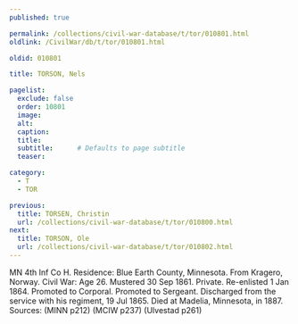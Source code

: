 ```yaml
---
published: true

permalink: /collections/civil-war-database/t/tor/010801.html
oldlink: /CivilWar/db/t/tor/010801.html

oldid: 010801

title: TORSON, Nels

pagelist:
  exclude: false
  order: 10801
  image: 
  alt:
  caption:
  title:
  subtitle:      # Defaults to page subtitle
  teaser:

category: 
  - T 
  - TOR

previous:
  title: TORSEN, Christin
  url: /collections/civil-war-database/t/tor/010800.html  
next:
  title: TORSON, Ole
  url: /collections/civil-war-database/t/tor/010802.html   
---
```

MN 4th Inf Co H. Residence: Blue Earth County, Minnesota. From Kragero, Norway. Civil War: Age 26. Mustered 30 Sep 1861. Private. Re-enlisted 1 Jan 1864. Promoted to Corporal. Promoted to Sergeant. Discharged from the service with his regiment, 19 Jul 1865. Died at Madelia, Minnesota, in 1887. Sources: (MINN p212) (MCIW p237) (Ulvestad p261)